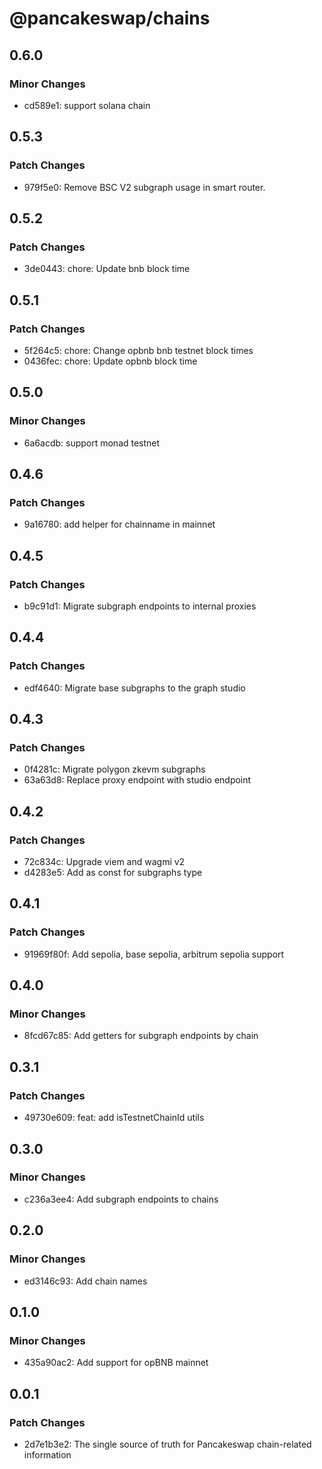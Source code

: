 # @pancakeswap/chains

## 0.6.0

### Minor Changes

- cd589e1: support solana chain

## 0.5.3

### Patch Changes

- 979f5e0: Remove BSC V2 subgraph usage in smart router.

## 0.5.2

### Patch Changes

- 3de0443: chore: Update bnb block time

## 0.5.1

### Patch Changes

- 5f264c5: chore: Change opbnb bnb testnet block times
- 0436fec: chore: Update opbnb block time

## 0.5.0

### Minor Changes

- 6a6acdb: support monad testnet

## 0.4.6

### Patch Changes

- 9a16780: add helper for chainname in mainnet

## 0.4.5

### Patch Changes

- b9c91d1: Migrate subgraph endpoints to internal proxies

## 0.4.4

### Patch Changes

- edf4640: Migrate base subgraphs to the graph studio

## 0.4.3

### Patch Changes

- 0f4281c: Migrate polygon zkevm subgraphs
- 63a63d8: Replace proxy endpoint with studio endpoint

## 0.4.2

### Patch Changes

- 72c834c: Upgrade viem and wagmi v2
- d4283e5: Add as const for subgraphs type

## 0.4.1

### Patch Changes

- 91969f80f: Add sepolia, base sepolia, arbitrum sepolia support

## 0.4.0

### Minor Changes

- 8fcd67c85: Add getters for subgraph endpoints by chain

## 0.3.1

### Patch Changes

- 49730e609: feat: add isTestnetChainId utils

## 0.3.0

### Minor Changes

- c236a3ee4: Add subgraph endpoints to chains

## 0.2.0

### Minor Changes

- ed3146c93: Add chain names

## 0.1.0

### Minor Changes

- 435a90ac2: Add support for opBNB mainnet

## 0.0.1

### Patch Changes

- 2d7e1b3e2: The single source of truth for Pancakeswap chain-related information
